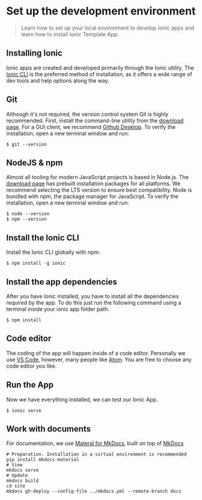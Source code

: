 # Set up the development environment
> Learn how to set up your local environment to develop Ionic apps and learn how to install Ionic Template App.
## Installing Ionic
Ionic apps are created and developed primarily through the Ionic  utility. The [Ionic CLI](https://ionicframework.com/docs/reference/glossary#cli) is the preferred method of installation, as it offers a wide range of dev tools and help options along the way. 

## Git
Although it's not required, the version control system Git is highly recommended. First, install the command-line utility from the [download page](https://git-scm.com/). For a GUI client, we recommend [Github Desktop](https://desktop.github.com/).
To verify the installation, open a new terminal window and run:
```
$ git --version
```

## NodeJS & npm
Almost all tooling for modern JavaScript projects is based in Node.js. The [download page](https://nodejs.org/en/download/current) has prebuilt installation packages for all platforms. We recommend selecting the LTS version to ensure best compatibility.
Node is bundled with npm, the package manager for JavaScript.
To verify the installation, open a new terminal window and run:
```
$ node --version
$ npm --version
```
## Install the Ionic CLI
Install the Ionic CLI globally with npm:
```
$ npm install -g ionic
```
## Install the app dependencies
After you have Ionic installed, you have to install all the dependencies required by the app. To do this just run the following command using a terminal inside your ionic app folder path.
```
$ npm install
```
## Code editor
The coding of the app will happen inside of a code editor. Personally we use [VS Code](https://code.visualstudio.com/), however, many people like [Atom](https://github.blog/2022-06-08-sunsetting-atom/). You are free to choose any code editor you like.
## Run the App
Now we have everything installed, we can test our Ionic App.
```
$ ionic serve
```
## Work with documents
For documentation, we use [Materal for MkDocs](https://github.com/squidfunk/mkdocs-material), built on top of [MkDocs](https://www.mkdocs.org/)
```
# Preparation. Installation in a virtual environment is recommended
pip install mkdocs-material
# View
mkdocs serve
# Update
mkdocs build
cd site
mkdocs gh-deploy --config-file ../mkdocs.yml --remote-branch docs
```
